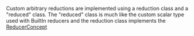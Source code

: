 Custom arbitrary reductions are implemented using a reduction class and a "reduced" class.  The "reduced" class is much like the custom scalar type used with BuiltIn reducers and the reduction class implements the [ReducerConcept](Kokkos%3A%3AReducerConcept)
 